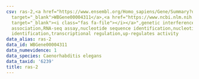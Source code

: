 ```yaml
---
csv: ras-2,<a href="https://www.ensembl.org/Homo_sapiens/Gene/Summary?db=core;g=WBGene00004311"
  target="_blank">WBGene00004311</a>,<a href="https://www.ncbi.nlm.nih.gov/pubmed/27496166"
  target="_blank"><i class="fas fa-file"></i></a>",genetic interference,functional
  association,RNA-seq assay,nucleotide sequence identification,nucleotide sequence
  identification,transcriptional regulation,up-regulates activity
data_alias: ras-2
data_id: WBGene00004311
data_numevidence: 1
data_species: Caenorhabditis elegans
data_taxid: '6239'
title: ras-2
---
```

